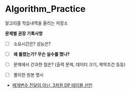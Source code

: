 # Algorithm_Practice

알고리즘 학습내역을 올리는 저장소


  

**문제별 권장 기록사항**

- [ ]  소요시간은? 성능은?
- [ ]  **왜 틀렸는가? 무슨 실수를 했나?**
- [ ]  문제에서 간과한 점은? (출력 문제, 데이터 크기, 제약조건 등등)
- [ ]  풀이한 원본 명시


- [매개변수 전달이 아닌, 3차원 DP 테이블 선언](https://github.com/TPA-ThreeProblemsAday/TPA_KBK/blob/main/BOJ/dp/BOJ14722.java)
